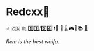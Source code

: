 # Redcxx:ghost:

:male_sign:
:cn:
:scorpius:
:one::one:/:zero::four:
:exclamation::underage:
:ping_pong::yo_yo::video_game::musical_note::books:
[:email:](mailto:weilue.luo@student.manchester.ac.uk)

*Rem is the best waifu.*
